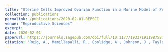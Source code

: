 ```yaml
---
title: "Uterine Cells Improved Ovarian Function in a Murine Model of Primary Ovarian Insufficiency"
collection: publications
permalink: /publications/2020-02-01-REPSCI
venue: "Reproductive Sciences"
excerpt:
date: 2020-02-01
paperurl: https://journals.sagepub.com/doi/full/10.1177/1933719119875818
citation: 'Reig, A., Mamillapalli, R., Coolidge, A., Johnson, J., Taylor, H.S. (2020) Uterine Cells Improved Ovarian Function in a Murine Model of Primary Ovarian Insufficiency. <i>Reproductive Sciences</i>, 26, 1633-1639.'
---
```

